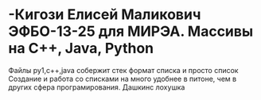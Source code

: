 # -Кигози Елисей Маликович ЭФБО-13-25 для МИРЭА. Массивы на C++, Java, Python

Файлы py1,c++,java собержит стек формат списка и просто cписок
Создание и работа со списками на много удобнее в питоне, чем в других сфера програмирования.
Дашкинс лохушка
